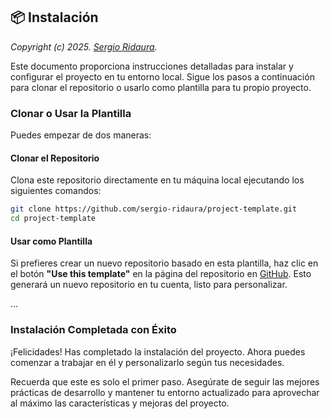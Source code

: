 ## 📦 Instalación

_Copyright (c) 2025. [Sergio Ridaura](https://github.com/sergio-ridaura)._

Este documento proporciona instrucciones detalladas para instalar y configurar el proyecto en tu entorno local. Sigue los pasos a continuación para clonar el repositorio o usarlo como plantilla para tu propio proyecto.

### Clonar o Usar la Plantilla

Puedes empezar de dos maneras:

#### Clonar el Repositorio

Clona este repositorio directamente en tu máquina local ejecutando los siguientes comandos:

```sh
git clone https://github.com/sergio-ridaura/project-template.git
cd project-template
```

#### Usar como Plantilla

Si prefieres crear un nuevo repositorio basado en esta plantilla, haz clic en el botón **"Use this template"** en la página del repositorio en [GitHub](https://github.com/sergio-ridaura/project-template). Esto generará un nuevo repositorio en tu cuenta, listo para personalizar.

...

### Instalación Completada con Éxito

¡Felicidades! Has completado la instalación del proyecto. Ahora puedes comenzar a trabajar en él y personalizarlo según tus necesidades.

Recuerda que este es solo el primer paso. Asegúrate de seguir las mejores prácticas de desarrollo y mantener tu entorno actualizado para aprovechar al máximo las características y mejoras del proyecto.
